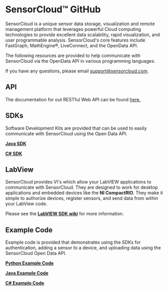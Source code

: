 # SensorCloud™ GitHub

SensorCloud is a unique sensor data storage, visualization and remote management platform that leverages powerful Cloud computing technologies to provide excellent data scalability, rapid visualization, and user programmable analysis. SensorCloud's core features include FastGraph, MathEngine®, LiveConnect, and the OpenData API.

The following resources are provided to help communicate with SensorCloud via the OpenData API in various programming languages.

If you have any questions, please email <support@sensorcloud.com>.

## API ##
The documentation for out RESTful Web API can be found [here.](https://github.com/LORD-MicroStrain/SensorCloud/blob/master/API/README.md)

## SDKs
Software Development Kits are provided that can be used to easily communicate with SensorCloud using the Open Data API.

**[Java SDK](https://github.com/LordMicrostrain/SensorCloud/tree/master/SDK/Java)**

**[C# SDK](https://github.com/LordMicrostrain/SensorCloud/tree/master/SDK/CSharp)**

## LabView
SensorCloud provides VI's which allow your LabVIEW applications to communicate with SensorCloud. They are designed to work for desktop applications and embedded devices like the **NI CompactRIO**. They make it simple to authorize devices, register sensors, and send data from within your LabView code.

Please see the **[LabVIEW SDK wiki](https://github.com/LordMicrostrain/SensorCloud/wiki/LabView-SDK)** for more information.

## Example Code
Example code is provided that demonstrates using the SDKs for authentication, adding a sensor to a device, and uploading data using the SensorCloud Open Data API. 

**[Python Example Code](https://github.com/LordMicrostrain/SensorCloud/tree/master/Example%20Code/Python)**

**[Java Example Code](https://github.com/LordMicrostrain/SensorCloud/tree/master/Example%20Code/Java)**

**[C# Example Code](https://github.com/LordMicrostrain/SensorCloud/tree/master/Example%20Code/CSharp)**


